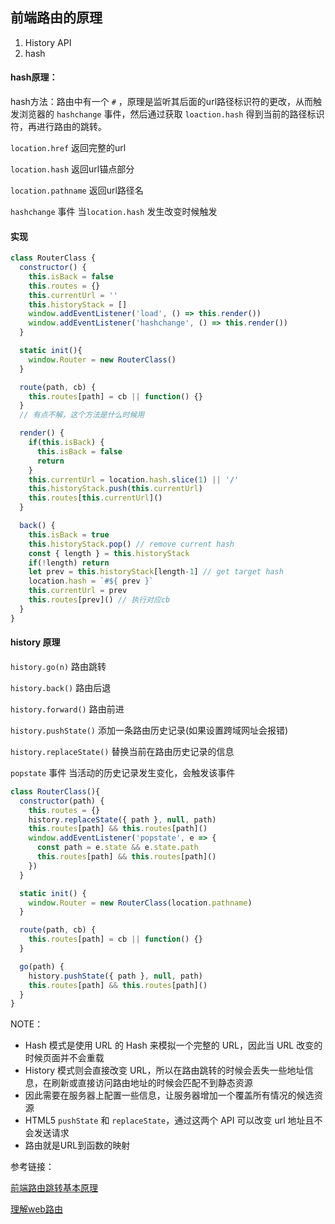 ## 前端路由的原理

1. History API
2. hash



#### hash原理：

hash方法：路由中有一个 `#` ，原理是监听其后面的url路径标识符的更改，从而触发浏览器的 `hashchange` 事件，然后通过获取 `loaction.hash` 得到当前的路径标识符，再进行路由的跳转。



`location.href` 返回完整的url

`location.hash` 返回url锚点部分

`location.pathname` 返回url路径名

`hashchange` 事件 当`location.hash` 发生改变时候触发



#### 实现

```js
class RouterClass {
  constructor() {
    this.isBack = false
    this.routes = {}
    this.currentUrl = ''
    this.historyStack = []
    window.addEventListener('load', () => this.render())
    window.addEventListener('hashchange', () => this.render())
  }

  static init(){
    window.Router = new RouterClass()
  }

  route(path, cb) {
    this.routes[path] = cb || function() {}
  }
  // 有点不解，这个方法是什么时候用

  render() {
    if(this.isBack) {
      this.isBack = false
      return
    }
    this.currentUrl = location.hash.slice(1) || '/'
    this.historyStack.push(this.currentUrl)
    this.routes[this.currentUrl]()
  }

  back() {
    this.isBack = true
    this.historyStack.pop() // remove current hash
    const { length } = this.historyStack
    if(!length) return 
    let prev = this.historyStack[length-1] // get target hash
    location.hash = `#${ prev }`
    this.currentUrl = prev
    this.routes[prev]() // 执行对应cb
  }
}
```



#### history 原理



`history.go(n)` 路由跳转

`history.back()` 路由后退

`history.forward()` 路由前进

`history.pushState()` 添加一条路由历史记录(如果设置跨域网址会报错)

`history.replaceState()` 替换当前在路由历史记录的信息

`popstate`  事件 当活动的历史记录发生变化，会触发该事件



```js
class RouterClass(){
  constructor(path) {
    this.routes = {}
    history.replaceState({ path }, null, path)
    this.routes[path] && this.routes[path]()
    window.addEventListener('popstate', e => {
      const path = e.state && e.state.path
      this.routes[path] && this.routes[path]()
    })
  }

  static init() {
    window.Router = new RouterClass(location.pathname)
  }

  route(path, cb) {
    this.routes[path] = cb || function() {}
  }

  go(path) {
    history.pushState({ path }, null, path)
    this.routes[path] && this.routes[path]()
  }
}
```



NOTE：

- Hash 模式是使用 URL 的 Hash 来模拟一个完整的 URL，因此当 URL 改变的时候页面并不会重载
- History 模式则会直接改变 URL，所以在路由跳转的时候会丢失一些地址信息，在刷新或直接访问路由地址的时候会匹配不到静态资源
- 因此需要在服务器上配置一些信息，让服务器增加一个覆盖所有情况的候选资源
- HTML5 `pushState` 和 `replaceState`，通过这两个 API 可以改变 url 地址且不会发送请求
- 路由就是URL到函数的映射



参考链接：

[前端路由跳转基本原理](https://juejin.im/post/5c52da9ee51d45221f242804)

[理解web路由](https://mp.weixin.qq.com/s/jdxgsoaJnM2Zw4ocRi1mcA?)

